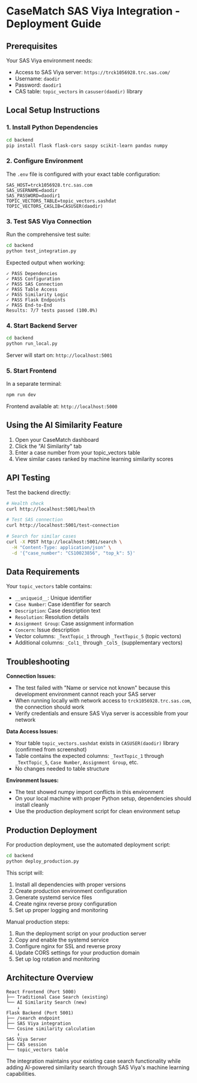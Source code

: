 # CaseMatch SAS Viya Integration - Deployment Guide

## Prerequisites

Your SAS Viya environment needs:
- Access to SAS Viya server: `https://trck1056928.trc.sas.com/`
- Username: `daodir`
- Password: `daodir1`
- CAS table: `topic_vectors` in `casuser(daodir)` library

## Local Setup Instructions

### 1. Install Python Dependencies

```bash
cd backend
pip install flask flask-cors saspy scikit-learn pandas numpy
```

### 2. Configure Environment

The `.env` file is configured with your exact table configuration:
```
SAS_HOST=trck1056928.trc.sas.com
SAS_USERNAME=daodir
SAS_PASSWORD=daodir1
TOPIC_VECTORS_TABLE=topic_vectors.sashdat
TOPIC_VECTORS_CASLIB=CASUSER(daodir)
```

### 3. Test SAS Viya Connection

Run the comprehensive test suite:

```bash
cd backend
python test_integration.py
```

Expected output when working:
```
✓ PASS Dependencies
✓ PASS Configuration  
✓ PASS SAS Connection
✓ PASS Table Access
✓ PASS Similarity Logic
✓ PASS Flask Endpoints
✓ PASS End-to-End
Results: 7/7 tests passed (100.0%)
```

### 4. Start Backend Server

```bash
cd backend
python run_local.py
```

Server will start on: `http://localhost:5001`

### 5. Start Frontend

In a separate terminal:
```bash
npm run dev
```

Frontend available at: `http://localhost:5000`

## Using the AI Similarity Feature

1. Open your CaseMatch dashboard
2. Click the "AI Similarity" tab
3. Enter a case number from your topic_vectors table
4. View similar cases ranked by machine learning similarity scores

## API Testing

Test the backend directly:

```bash
# Health check
curl http://localhost:5001/health

# Test SAS connection
curl http://localhost:5001/test-connection

# Search for similar cases
curl -X POST http://localhost:5001/search \
  -H "Content-Type: application/json" \
  -d '{"case_number": "CS10023856", "top_k": 5}'
```

## Data Requirements

Your `topic_vectors` table contains:
- `__uniqueid__`: Unique identifier
- `Case Number`: Case identifier for search
- `Description`: Case description text
- `Resolution`: Resolution details
- `Assignment Group`: Case assignment information
- `Concern`: Issue description
- Vector columns: `_TextTopic_1` through `_TextTopic_5` (topic vectors)
- Additional columns: `_Col1_` through `_Col5_` (supplementary vectors)

## Troubleshooting

**Connection Issues:**
- The test failed with "Name or service not known" because this development environment cannot reach your SAS server
- When running locally with network access to `trck1056928.trc.sas.com`, the connection should work
- Verify credentials and ensure SAS Viya server is accessible from your network

**Data Access Issues:**
- Your table `topic_vectors.sashdat` exists in `CASUSER(daodir)` library (confirmed from screenshot)
- Table contains the expected columns: `_TextTopic_1` through `_TextTopic_5`, `Case Number`, `Assignment Group`, etc.
- No changes needed to table structure

**Environment Issues:**
- The test showed numpy import conflicts in this environment
- On your local machine with proper Python setup, dependencies should install cleanly
- Use the production deployment script for clean environment setup

## Production Deployment

For production deployment, use the automated deployment script:

```bash
cd backend
python deploy_production.py
```

This script will:
1. Install all dependencies with proper versions
2. Create production environment configuration
3. Generate systemd service files
4. Create nginx reverse proxy configuration
5. Set up proper logging and monitoring

Manual production steps:
1. Run the deployment script on your production server
2. Copy and enable the systemd service
3. Configure nginx for SSL and reverse proxy
4. Update CORS settings for your production domain
5. Set up log rotation and monitoring

## Architecture Overview

```
React Frontend (Port 5000)
├── Traditional Case Search (existing)
└── AI Similarity Search (new)
    ↓
Flask Backend (Port 5001)
├── /search endpoint
├── SAS Viya integration
└── Cosine similarity calculation
    ↓
SAS Viya Server
├── CAS session
└── topic_vectors table
```

The integration maintains your existing case search functionality while adding AI-powered similarity search through SAS Viya's machine learning capabilities.
